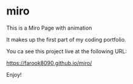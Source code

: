 # miro

This is a Miro Page with animation 

It makes up the first part of my coding portfolio.

You ca see this project live at the following URL:

https://farook8090.github.io/miro/ 

Enjoy!
